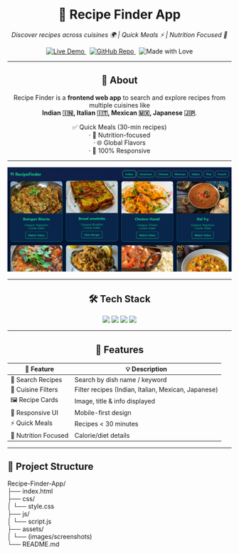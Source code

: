 
<h1 align="center">🍴 Recipe Finder App</h1>
<p align="center">
  <i>Discover recipes across cuisines 🌍 | Quick Meals ⚡ | Nutrition Focused 🥗</i>
</p>

<p align="center">
  <!-- Live Demo -->
  <a href="https://shivammaurya2002.github.io/Recipe-Finder-App/" target="_blank">
    <img src="https://img.shields.io/badge/🚀 Live%20Demo-1E90FF?style=for-the-badge&logo=google-chrome&logoColor=white" alt="Live Demo">
  </a>
  &nbsp;
  <!-- GitHub Repo -->
  <a href="https://github.com/ShivamMaurya2002/Recipe-Finder-App" target="_blank">
    <img src="https://img.shields.io/badge/GitHub Repo-181717?style=for-the-badge&logo=github&logoColor=white" alt="GitHub Repo">
  </a>
  &nbsp;
  <!-- Made With Love -->
  <img src="https://img.shields.io/badge/Made%20With-❤️ Love-FF1493?style=for-the-badge" alt="Made with Love">
</p>

---

<h2 align="center">📖 About</h2>

<p align="center">
  Recipe Finder is a <b>frontend web app</b> to search and explore recipes from multiple cuisines like <br>
  <b>Indian 🇮🇳, Italian 🇮🇹, Mexican 🇲🇽, Japanese 🇯🇵</b>.
</p>

<p align="center">
  ✅ Quick Meals (30-min recipes) <br>· 🥦 Nutrition-focused <br>· 🌐 Global Flavors <br>· 📱 100% Responsive
</p>

---

<!-- Banner -->
  <div align="center">
  <img src="assets/Home1.png" alt="Recipe Finder Banner" width="800">
  </div>
  
---

<h2 align="center">🛠️ Tech Stack</h2>

<p align="center">
  <img src="https://img.shields.io/badge/HTML5-orange?style=for-the-badge&logo=html5&logoColor=white">
  <img src="https://img.shields.io/badge/CSS3-blue?style=for-the-badge&logo=css3&logoColor=white">
  <img src="https://img.shields.io/badge/JavaScript-yellow?style=for-the-badge&logo=javascript&logoColor=black">
  <img src="https://img.shields.io/badge/GitHub%20Pages-purple?style=for-the-badge&logo=github&logoColor=white">
</p>

---

<h2 align="center">🚀 Features</h2>

<div align="center">

| 🌟 Feature | 💡 Description |
|------------|----------------|
| 🔎 Search Recipes | Search by dish name / keyword |
| 🍛 Cuisine Filters | Filter recipes (Indian, Italian, Mexican, Japanese) |
| 🖼️ Recipe Cards | Image, title & info displayed |
| 📱 Responsive UI | Mobile-first design |
| ⚡ Quick Meals | Recipes < 30 minutes |
| 🥗 Nutrition Focused | Calorie/diet details |

</div>

---

<h2>📂 Project Structure</h2>
  
Recipe-Finder-App/</br>
├── index.html</br>├── css/</br>
│   └── style.css</br>
├── js/</br>
│   └── script.js</br>
├── assets/</br>
│   └── (images/screenshots)</br>
└── README.md



